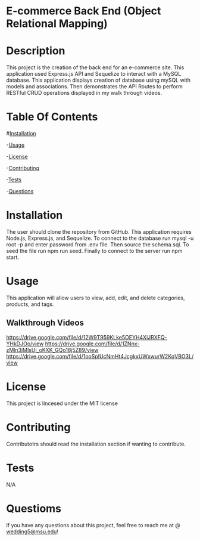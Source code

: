 # E-commerce Back End (Object Relational Mapping)

# Description 
This project is the creation of the back end for an e-commerce site. This application used Express.js API and Sequelize to interact with a MySQL database. This application displays creation of database using mySQL with models and associations. Then demonstrates the API Routes to perform RESTful CRUD operations displayed in my walk through videos.

# Table Of Contents 
#[Installation](#Installation)

-[Usage](#Usage)

-[License](#License)

-[Contributing](#Contributing)

-[Tests](#Tests)

-[Questions](#Questions)

# Installation
The user should clone the repository from GitHub. This application requires Node.js, Express.js, and Sequelize. To connect to the database run mysql -u root -p and enter password from .env file. Then source the schema.sql. To seed the file run npm run seed. Finally to connect to the server run npm start.

# Usage
This application will allow users to view, add, edit, and delete categories, products, and tags.

## Walkthrough Videos
https://drive.google.com/file/d/12W9T959KLke5OEYH4XjJRXFQ-YHkDJOo/view
https://drive.google.com/file/d/1ZNnx-zMln3jMIsUi_oKXK_GQo18j5Z89/view
https://drive.google.com/file/d/1ooSpIUcNmHt4JcgkxUWxwurW2KqVBO3L/view


# License
This project is lincesed under the MIT license

# Contributing
Contributotrs should read the installation section if wanting to contribute.
# Tests
N/A

# Questioms
If you have any questions about this project, feel free to reach me at @ wedding5@msu.edu!
